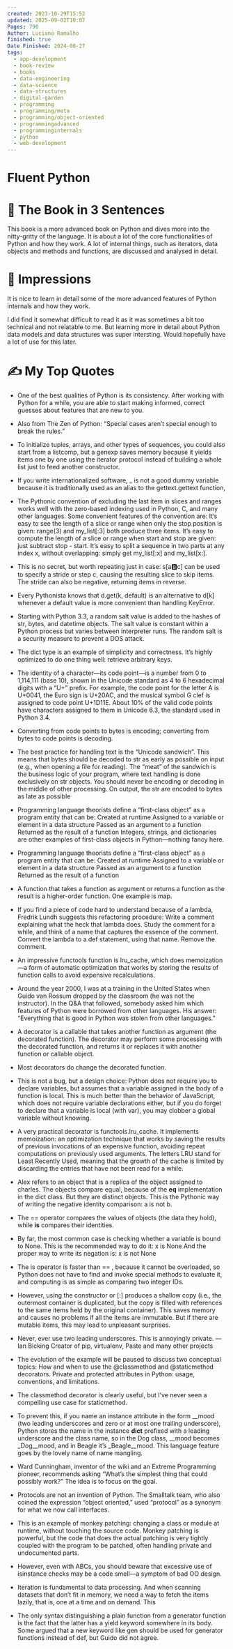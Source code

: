```yaml
---
created: 2023-10-29T15:52
updated: 2025-09-02T10:07
Pages: 790
Author: Luciano Ramalho
finished: true
Date Finished: 2024-08-27
tags:
  - app-development
  - book-review
  - books
  - data-engineering
  - data-science
  - data-structures
  - digital-garden
  - programming
  - programming/meta
  - programming/object-oriented
  - programmingadvanced
  - programminginternals
  - python
  - web-development
---
```

# Fluent Python


# 🚀 The Book in 3 Sentences
This book is a more advanced book on Python and dives more into the nitty-gritty of the language. It is about a lot of the core functionalities of Python and how they work. A lot of internal things, such as iterators, data objects and methods and functions, are discussed and analysed in detail. 

# 🎨 Impressions

It is nice to learn in detail some of the more advanced features of Python internals and how they work. 

I did find it somewhat difficult to read it as it was sometimes a bit too technical and not relatable to me.  But learning more in detail about Python data models and data structures was super intersting. Would hopefully have a lot of use for this later. 

# ✍️ My Top  Quotes

- One of the best qualities of Python is its consistency. After working with Python for a while, you are able to start making informed, correct guesses about features that are new to you.
 
- Also from The Zen of Python: “Special cases aren’t special enough to break the rules.”
 
- To initialize tuples, arrays, and other types of sequences, you could also start from a listcomp, but a genexp saves memory because it yields items one by one using the iterator protocol instead of building a whole list just to feed another constructor.
 
- If you write internationalized software, _ is not a good dummy variable because it is traditionally used as an alias to the gettext.gettext function,
 
- The Pythonic convention of excluding the last item in slices and ranges works well with the zero-based indexing used in Python, C, and many other languages. Some convenient features of the convention are: It’s easy to see the length of a slice or range when only the stop position is given: range(3) and my_list\[:3\] both produce three items.  It’s easy to compute the length of a slice or range when start and stop are given: just subtract stop - start.  It’s easy to split a sequence in two parts at any index x, without overlapping: simply get my_list\[:x\] and my_list\[x:\].
 
- This is no secret, but worth repeating just in case: s\[a:b:c\] can be used to specify a stride or step c, causing the resulting slice to skip items. The stride can also be negative, returning items in reverse.
 
- Every Pythonista knows that d.get(k, default) is an alternative to d\[k\] whenever a default value is more convenient than handling KeyError.
 
- Starting with Python 3.3, a random salt value is added to the hashes of str, bytes, and datetime objects. The salt value is constant within a Python process but varies between interpreter runs. The random salt is a security measure to prevent a DOS attack.
 
- The dict type is an example of simplicity and correctness. It’s highly optimized to do one thing well: retrieve arbitrary keys.
 
- The identity of a character—its code point—is a number from 0 to 1,114,111 (base 10), shown in the Unicode standard as 4 to 6 hexadecimal digits with a “U+” prefix. For example, the code point for the letter A is U+0041, the Euro sign is U+20AC, and the musical symbol G clef is assigned to code point U+1D11E. About 10% of the valid code points have characters assigned to them in Unicode 6.3, the standard used in Python 3.4.
 
- Converting from code points to bytes is encoding; converting from bytes to code points is decoding.
 
- The best practice for handling text is the “Unicode sandwich”. This means that bytes should be decoded to str as early as possible on input (e.g., when opening a file for reading). The “meat” of the sandwich is the business logic of your program, where text handling is done exclusively on str objects. You should never be encoding or decoding in the middle of other processing. On output, the str are encoded to bytes as late as possible
 
- Programming language theorists define a “first-class object” as a program entity that can be: Created at runtime  Assigned to a variable or element in a data structure  Passed as an argument to a function  Returned as the result of a function  Integers, strings, and dictionaries are other examples of first-class objects in Python—nothing fancy here.
 
- Programming language theorists define a “first-class object” as a program entity that can be: Created at runtime  Assigned to a variable or element in a data structure  Passed as an argument to a function  Returned as the result of a function
 
- A function that takes a function as argument or returns a function as the result is a higher-order function. One example is map.
 
- If you find a piece of code hard to understand because of a lambda, Fredrik Lundh suggests this refactoring procedure: Write a comment explaining what the heck that lambda does.  Study the comment for a while, and think of a name that captures the essence of the comment.  Convert the lambda to a def statement, using that name.  Remove the comment.
 
- An impressive functools function is lru_cache, which does memoization—a form of automatic optimization that works by storing the results of function calls to avoid expensive recalculations.
 
- Around the year 2000, I was at a training in the United States when Guido van Rossum dropped by the classroom (he was not the instructor). In the Q&A that followed, somebody asked him which features of Python were borrowed from other languages. His answer: “Everything that is good in Python was stolen from other languages.”
 
- A decorator is a callable that takes another function as argument (the decorated function). The decorator may perform some processing with the decorated function, and returns it or replaces it with another function or callable object.
 
- Most decorators do change the decorated function.
 
- This is not a bug, but a design choice: Python does not require you to declare variables, but assumes that a variable assigned in the body of a function is local. This is much better than the behavior of JavaScript, which does not require variable declarations either, but if you do forget to declare that a variable is local (with var), you may clobber a global variable without knowing.
 
- A very practical decorator is functools.lru_cache. It implements memoization: an optimization technique that works by saving the results of previous invocations of an expensive function, avoiding repeat computations on previously used arguments. The letters LRU stand for Least Recently Used, meaning that the growth of the cache is limited by discarding the entries that have not been read for a while.
 
- Alex refers to an object that is a replica of the object assigned to charles. The objects compare equal, because of the __eq__ implementation in the dict class. But they are distinct objects. This is the Pythonic way of writing the negative identity comparison: a is not b.
 
- The ==  operator compares the values of objects (the data they hold), while **is** compares their identities.
 
- By far, the most common case is checking whether a variable is bound to None. This is the recommended way to do it: x is None And the proper way to write its negation is: x is not None
 
- The is operator is faster than == , because it cannot be overloaded, so Python does not have to find and invoke special methods to evaluate it, and computing is as simple as comparing two integer IDs.
 
- However, using the constructor or \[:\] produces a shallow copy (i.e., the outermost container is duplicated, but the copy is filled with references to the same items held by the original container). This saves memory and causes no problems if all the items are immutable. But if there are mutable items, this may lead to unpleasant surprises.
 
- Never, ever use two leading underscores. This is annoyingly private. — Ian Bicking Creator of pip, virtualenv, Paste and many other projects
 
- The evolution of the example will be paused to discuss two conceptual topics: How and when to use the @classmethod and @staticmethod decorators.  Private and protected attributes in Python: usage, conventions, and limitations.
 
- The classmethod decorator is clearly useful, but I’ve never seen a compelling use case for staticmethod.
 
- To prevent this, if you name an instance attribute in the form __mood (two leading underscores and zero or at most one trailing underscore), Python stores the name in the instance __dict__ prefixed with a leading underscore and the class name, so in the Dog class, __mood becomes _Dog__mood, and in Beagle it’s _Beagle__mood. This language feature goes by the lovely name of name mangling.
 
- Ward Cunningham, inventor of the wiki and an Extreme Programming pioneer, recommends asking “What’s the simplest thing that could possibly work?” The idea is to focus on the goal.
 
- Protocols are not an invention of Python. The Smalltalk team, who also coined the expression “object oriented,” used “protocol” as a synonym for what we now call interfaces.
 
- This is an example of monkey patching: changing a class or module at runtime, without touching the source code. Monkey patching is powerful, but the code that does the actual patching is very tightly coupled with the program to be patched, often handling private and undocumented parts.
 
- However, even with ABCs, you should beware that excessive use of isinstance checks may be a code smell—a symptom of bad OO design.
 
- Iteration is fundamental to data processing. And when scanning datasets that don’t fit in memory, we need a way to fetch the items lazily, that is, one at a time and on demand. This
 
- The only syntax distinguishing a plain function from a generator function is the fact that the latter has a yield keyword somewhere in its body. Some argued that a new keyword like gen should be used for generator functions instead of def, but Guido did not agree.
 
